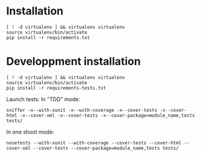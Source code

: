 Installation
============

```
[ ! -d virtualenv ] && virtualenv virtualenv
source virtualenv/bin/activate
pip install -r requirements.txt
```

Developpment installation
============

```
[ ! -d virtualenv ] && virtualenv virtualenv
source virtualenv/bin/activate
pip install -r requirements-tests.txt
```

Launch tests:
In "TDD" mode:
```
sniffer -x--with-xunit -x--with-coverage -x--cover-tests -x--cover-html -x--cover-xml -x--cover-tests -x--cover-package=module_name,tests tests/
```

In one shoot mode:
```
nosetests --with-xunit --with-coverage --cover-tests --cover-html --cover-xml --cover-tests --cover-package=module_name,tests tests/
```
